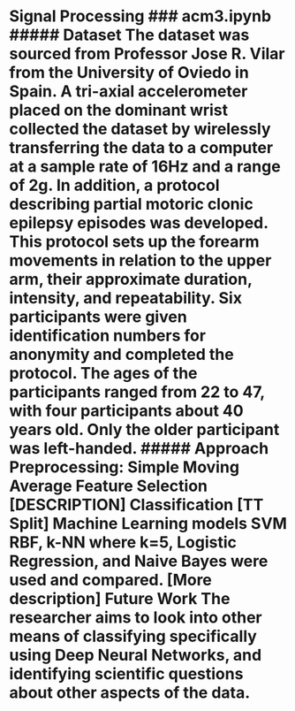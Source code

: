 
# **Signal Processing**  ### acm3.ipynb ##### **Dataset** The dataset was sourced from Professor Jose R. Vilar from the University of Oviedo in Spain. A tri-axial accelerometer placed on the dominant wrist collected the dataset by wirelessly transferring the data to a computer at a sample rate of 16Hz and a range of 2g. In addition, a protocol describing partial motoric clonic epilepsy episodes was developed. This protocol sets up the forearm movements in relation to the upper arm, their approximate duration, intensity, and repeatability. Six participants were given identification numbers for anonymity and completed the protocol. The ages of the participants ranged from 22 to 47, with four participants about 40 years old. Only the older participant was left-handed.   ##### **Approach** **Preprocessing**: Simple Moving Average **Feature Selection** [DESCRIPTION] **Classification** [TT Split] Machine Learning models SVM RBF, k-NN where k=5, Logistic Regression, and Naive Bayes were used and compared.  [More description] **Future Work** The researcher aims to look into other means of classifying specifically using Deep Neural Networks, and identifying scientific questions about other aspects of the data.
